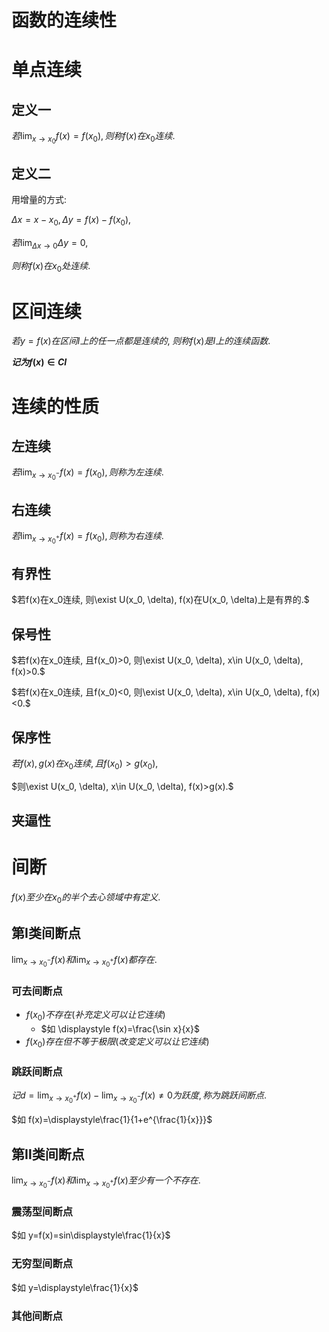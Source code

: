 # 函数的连续性

# 单点连续

## 定义一

$若\displaystyle\lim_{x\to x_0}f(x)=f(x_0), 则称f(x)在x_0连续.$

## 定义二

用增量的方式:

$\Delta x=x-x_0, \Delta y=f(x)-f(x_0),$

$若\displaystyle\lim_{\Delta x \to 0}\Delta y =0,$

$则称f(x)在x_0处连续.$

# 区间连续

$若y=f(x)在区间I上的任一点都是连续的,$
$则称f(x)是I上的连续函数.$

**$记为 f(x) \in CI$**

# 连续的性质

## 左连续

$若\displaystyle\lim_{x\to x_0^-}f(x)=f(x_0), 则称为左连续.$

## 右连续

$若\displaystyle\lim_{x\to x_0^+}f(x)=f(x_0), 则称为右连续.$

## 有界性

$若f(x)在x_0连续, 则\exist U(x_0, \delta), f(x)在U(x_0, \delta)上是有界的.$

## 保号性

$若f(x)在x_0连续, 且f(x_0)>0, 则\exist U(x_0, \delta), x\in U(x_0, \delta), f(x)>0.$

$若f(x)在x_0连续, 且f(x_0)<0, 则\exist U(x_0, \delta), x\in U(x_0, \delta), f(x)<0.$

## 保序性

$若f(x), g(x)在x_0连续, 且f(x_0)>g(x_0),$

$则\exist U(x_0, \delta), x\in U(x_0, \delta), f(x)>g(x).$

## 夹逼性


# 间断

$f(x)至少在x_0的半个去心领域中有定义.$

## 第Ⅰ类间断点

$\displaystyle\lim_{x\to x_0^-}f(x)和\lim_{x\to x_0^+}f(x)都存在.$

### 可去间断点

* $f(x_0)不存在(补充定义可以让它连续)$
  * $如 \displaystyle f(x)=\frac{\sin x}{x}$
* $f(x_0)存在但不等于极限(改变定义可以让它连续)$

### 跳跃间断点

$记d=\displaystyle\lim_{x\to x_0^+}f(x)-\lim_{x\to x_0^-}f(x)\neq 0为跃度, 称为跳跃间断点.$

$如 f(x)=\displaystyle\frac{1}{1+e^{\frac{1}{x}}}$

## 第Ⅱ类间断点

$\displaystyle\lim_{x\to x_0^-}f(x)和\lim_{x\to x_0^+}f(x)至少有一个不存在.$

### 震荡型间断点

$如 y=f(x)=sin\displaystyle\frac{1}{x}$

### 无穷型间断点

$如 y=\displaystyle\frac{1}{x}$

### 其他间断点

